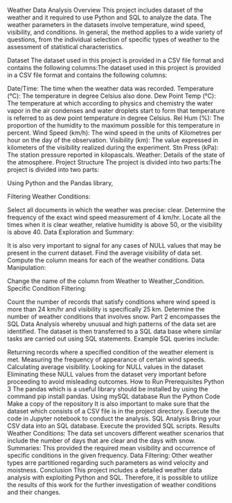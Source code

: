 Weather Data Analysis 
 Overview 
 This project includes dataset of the weather and it required to use Python and SQL to analyze the data. The weather parameters in the datasets involve temperature, wind speed, visibility, and conditions. In general, the method applies to a wide variety of questions, from the individual selection of specific types of weather to the assessment of statistical characteristics. 
 
 Dataset 
 The dataset used in this project is provided in a CSV file format and contains the following columns:The dataset used in this project is provided in a CSV file format and contains the following columns: 
 
 Date/Time: The time when the weather data was recorded. 
 Temperature (°C): The temperature in degree Celsius also done. 
 Dew Point Temp (°C): The temperature at which according to physics and chemistry the water vapor in the air condenses and water droplets start to form that temperature is referred to as dew point temperature in degree Celsius. 
 Rel Hum (%): The proportion of the humidity to the maximum possible for this temperature in percent. 
 Wind Speed (km/h): The wind speed in the units of Kilometres per hour on the day of the observation. 
 Visibility (km): The value expressed in kilometers of the visibility realized during the experiment. 
 Stn Press (kPa): The station pressure reported in kilopascals. 
 Weather: Details of the state of the atmosphere. 
 Project Structure 
 The project is divided into two parts:The project is divided into two parts: 
 
 
 Using Python and the Pandas library, 
 
 Filtering Weather Conditions: 
 
 Select all documents in which the weather was precise: clear. 
 Determine the frequency of the exact wind speed measurement of 4 km/hr. 
 Locate all the times when it is clear weather, relative humidity is above 50, or the visibility is above 40. 
 Data Exploration and Summary: 
 
 It is also very important to signal for any cases of NULL values that may be present in the current dataset. 
 Find the average visibility of data set. 
 Compute the column means for each of the weather conditions. 
 Data Manipulation: 
 
 Change the name of the column from Weather to Weather_Condition. 
 Specific Condition Filtering: 
 
 Count the number of records that satisfy conditions where wind speed is more than 24 km/hr and visibility is specifically 25 km. 
 Determine the number of weather conditions that involves snow. 
 Part 2 encompasses the SQL Data Analysis whereby unusual and high patterns of the data set are identified. 
 The dataset is then transferred to a SQL data base where similar tasks are carried out using SQL statements. Example SQL queries include: 
 
 Returning records where a specified condition of the weather element is met. 
 Measuring the frequency of appearance of certain wind speeds. 
 Calculating average visibility. 
 Looking for NULL values in the dataset Eliminating these NULL values from the dataset very important before proceeding to avoid misleading outcomes. 
 How to Run 
 Prerequisites 
 Python 3
 The pandas which is a useful library should be installed by using the command pip install pandas. 
 Using mySQL database
 Run the Python Code 
 Make a copy of the repository 
 It is also important to make sure that the dataset which consists of a CSV file is in the project directory. 
 Execute the code  in Jupyter notebook to conduct the analysis. 
 SQL Analysis 
 Bring your CSV data into an SQL database. 
 Execute the provided SQL scripts. 
 Results 
 Weather Conditions: The data set uncovers different weather scenarios that include the number of days that are clear and the days with snow. 
 Summaries: This provided the required mean visibility and occurrence of specific conditions in the given frequency. 
 Data Filtering: Other weather types arre partitioned regarding such parameters as wind velocity and moistness. 
 Conclusion 
 This project includes a detailed weather data analysis with exploiting Python and SQL. Therefore, it is possible to utilize the results of this work for the further investigation of weather conditions and their changes.
